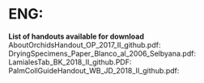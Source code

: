 # ENG:
**List of handouts available for download** <br/> 
AboutOrchidsHandout_OP_2017_II_github.pdf: <br/>
DryingSpecimens_Paper_Blanco_al_2006_Selbyana.pdf: <br/>
LamialesTab_BK_2018_II_github.PDF: <br/>
PalmCollGuideHandout_WB_JD_2018_II_github.pdf: <br/>

